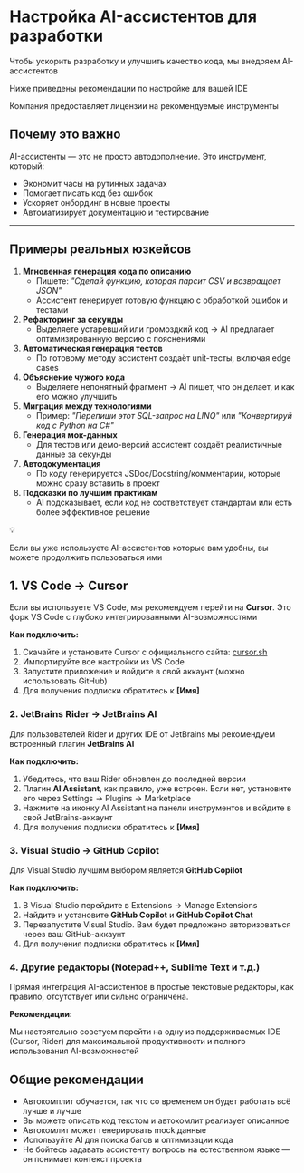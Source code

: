 # Настройка AI-ассистентов для разработки

Чтобы ускорить разработку и улучшить качество кода, мы внедряем AI-ассистентов

Ниже приведены рекомендации по настройке для вашей IDE

Компания предоставляет лицензии на рекомендуемые инструменты

## Почему это важно

AI-ассистенты — это не просто автодополнение. Это инструмент, который:

- Экономит часы на рутинных задачах
- Помогает писать код без ошибок
- Ускоряет онбординг в новые проекты
- Автоматизирует документацию и тестирование

---

## Примеры реальных юзкейсов

1. **Мгновенная генерация кода по описанию**
    - Пишете: *"Сделай функцию, которая парсит CSV и возвращает JSON"*
    - Ассистент генерирует готовую функцию с обработкой ошибок и тестами
2. **Рефакторинг за секунды**
    - Выделяете устаревший или громоздкий код → AI предлагает оптимизированную версию с пояснениями
3. **Автоматическая генерация тестов**
    - По готовому методу ассистент создаёт unit-тесты, включая edge cases
4. **Объяснение чужого кода**
    - Выделяете непонятный фрагмент → AI пишет, что он делает, и как его можно улучшить
5. **Миграция между технологиями**
    - Пример: *"Перепиши этот SQL-запрос на LINQ"* или *"Конвертируй код с Python на C#"*
6. **Генерация мок-данных**
    - Для тестов или демо-версий ассистент создаёт реалистичные данные за секунды
7. **Автодокументация**
    - По коду генерируется JSDoc/Docstring/комментарии, которые можно сразу вставить в проект
8. **Подсказки по лучшим практикам**
    - AI подсказывает, если код не соответствует стандартам или есть более эффективное решение

<aside>
💡

Если вы уже используете AI-ассистентов которые вам удобны, вы можете продолжить пользоваться ими

</aside>

## 1. VS Code → Cursor

Если вы используете VS Code, мы рекомендуем перейти на **Cursor**. Это форк VS Code с глубоко интегрированными AI-возможностями

**Как подключить:**

1. Скачайте и установите Cursor с официального сайта: [cursor.sh](https://cursor.sh/)
2. Импортируйте все настройки из VS Code
3. Запустите приложение и войдите в свой аккаунт (можно использовать GitHub)
4. Для получения подписки обратитесь к **[Имя]**

### 2. JetBrains Rider → JetBrains AI

Для пользователей Rider и других IDE от JetBrains мы рекомендуем встроенный плагин **JetBrains AI**

**Как подключить:**

1. Убедитесь, что ваш Rider обновлен до последней версии
2. Плагин **AI Assistant**, как правило, уже встроен. Если нет, установите его через Settings → Plugins → Marketplace
3. Нажмите на иконку AI Assistant на панели инструментов и войдите в свой JetBrains-аккаунт
4. Для получения подписки обратитесь к **[Имя]**

### 3. Visual Studio → **GitHub Copilot**

Для Visual Studio лучшим выбором является **GitHub Copilot**

**Как подключить:**

1. В Visual Studio перейдите в Extensions → Manage Extensions
2. Найдите и установите **GitHub Copilot** и **GitHub Copilot Chat**
3. Перезапустите Visual Studio. Вам будет предложено авторизоваться через ваш GitHub-аккаунт
4. Для получения подписки обратитесь к **[Имя]**

### 4. Другие редакторы (Notepad++, Sublime Text и т.д.)

Прямая интеграция AI-ассистентов в простые текстовые редакторы, как правило, отсутствует или сильно ограничена.

**Рекомендации:**

Мы настоятельно советуем перейти на одну из поддерживаемых IDE (Cursor, Rider) для максимальной продуктивности и полного использования AI-возможностей

## Общие рекомендации

- Автокомплит обучается, так что со временем он будет работать всё лучше и лучше
- Вы можете описать код текстом и автокомлит реализует описанное
- Автокомлит может генерировать mock данные
- Используйте AI для поиска багов и оптимизации кода
- Не бойтесь задавать ассистенту вопросы на естественном языке — он понимает контекст проекта
